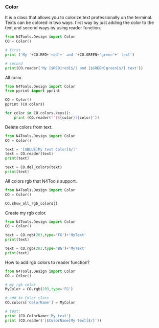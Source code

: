### Color
It is a class that allows you to colorize text professionally on the terminal.
Texts can be colored in two ways.
first way by just adding the color to the text and second ways by using reader function.

```python
from N4Tools.Design import Color
CO = Color()

# first
print ('My '+CO.RED+'red'+' and '+CO.GREEN+'green'+' text')

# second
print(CO.reader('My [$RED]red[$/] and [$GREEN]green[$/] text'))
```
All color.
```python
from N4Tools.Design import Color
from pprint import pprint

CO = Color()
pprint (CO.colors)

for color in CO.colors.keys():
    print (CO.reader(f'[${color}]{color}'))
```
Delete colors from text.
```python
from N4Tools.Design import Color
CO = Color()

text = '[$BLUE]My text Color[$/]'
text = CO.reader(text)
print(text)

text = CO.del_colors(text)
print(text)
```
All colors rgb that N4Tools support.
```python
from N4Tools.Design import Color
CO = Color()

CO.show_all_rgb_colors()
```
Create my rgb color.
```python
from N4Tools.Design import Color
CO = Color()

text = CO.rgb(203,type='FG')+'MyText'
print(text)

text = CO.rgb(203,type='BG')+'MyText'
print(text)
```
How to add rgb colors to reader function?
```python
from N4Tools.Design import Color
CO = Color()

# my rgb color
MyColor = CO.rgb(203,type='FG')

# add to Color class
CO.colors['ColorName'] = MyColor

# test:
print (CO.ColorName+'My text')
print (CO.reader('[$ColorName]My text[$/]'))
```
